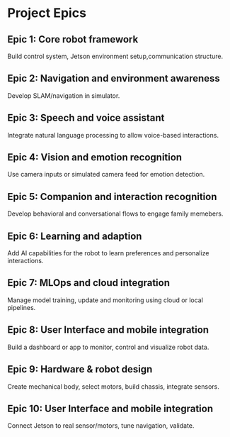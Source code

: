 # Project Epics

## Epic 1: Core robot framework
Build control system, Jetson environment setup,communication structure.

## Epic 2: Navigation and environment awareness
Develop SLAM/navigation in simulator.

## Epic 3: Speech and voice assistant
Integrate natural language processing to allow voice-based interactions.

## Epic 4: Vision and emotion recognition
Use camera inputs or simulated camera feed for emotion detection.

## Epic 5: Companion and interaction recognition
Develop behavioral and conversational flows to engage family memebers.

## Epic 6: Learning and adaption 
Add AI capabilities for the robot to learn preferences and personalize interactions.

## Epic 7: MLOps and cloud integration
Manage model training, update and monitoring using cloud or local pipelines.

## Epic 8: User Interface and mobile integration
Build a dashboard or app to monitor, control and visualize robot data.

## Epic 9: Hardware & robot design
Create mechanical body, select motors, build chassis, integrate sensors.

## Epic 10: User Interface and mobile integration
Connect Jetson to real sensor/motors, tune navigation, validate.